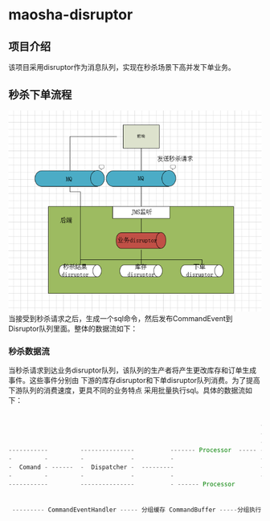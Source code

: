 # maosha-disruptor

## 项目介绍
该项目采用disruptor作为消息队列，实现在秒杀场景下高并发下单业务。
## 秒杀下单流程
![秒杀下单流程](images/miaosha1.png)
当接受到秒杀请求之后，生成一个sql命令，然后发布CommandEvent到Disruptor队列里面。整体的数据流如下：

### 秒杀数据流
当秒杀请求到达业务disruptor队列，该队列的生产者将产生更改库存和订单生成事件。这些事件分别由
下游的库存disruptor和下单disruptor队列消费。为了提高下游队列的消费速度，更具不同的业务特点
采用批量执行sql。具体的数据流如下：
 ```java

                                                                       -------- CommandEventProducer
                                                                       -
                                                                       -------- CommandEventProducer
 -----------         ---------------          ------- Processor  ----- -
 -         -         -             -          -                        -------- CommandEventProducer
 -  Comand - ------  -  Dispatcher -  ---------                        -
 -         -         -             -          -                        -------- CommandEventProducer
 -----------         ---------------          - ------ Processor
 
 
  --------- CommandEventHandler ----- 分组缓存 CommandBuffer -----分组执行 CommandExecutor
```